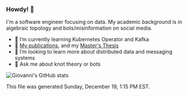 ### Howdy! 👋
I'm a software engineer focusing on data.
My academic background is in algebraic topology and bots/misinformation on
social media.

- 🌱 I’m currently learning Kubernetes Operator and Kafka
- 🔭 [My publications](https://scholar.google.com/citations?user=alrj1ZwAAAAJ&hl=en), and my [Master's Thesis](https://github.com/gsantia/Alexander-Polynomial/blob/master/Alexander%20Polynomial%20Essay.pdf)
- 👯 I’m looking to learn more about distributed data and messaging systems
- 💬 Ask me about knot theory or bots

![Giovanni's GitHub stats](https://github-readme-stats.vercel.app/api?username=gsantia&show_icons=true&theme=radical&count_private=true)


This file was generated Sunday, December 19, 1:15 PM EST.

<!--
**gsantia/gsantia** is a ✨ _special_ ✨ repository because its `README.md` (this file) appears on your GitHub profile.

Here are some ideas to get you started:

- 🔭 I’m currently working on ...
- 🌱 I’m currently learning ...
- 👯 I’m looking to collaborate on ...
- 🤔 I’m looking for help with ...
- 💬 Ask me about ...
- 📫 How to reach me: ...
- 😄 Pronouns: ...
- ⚡ Fun fact: ...
-->
